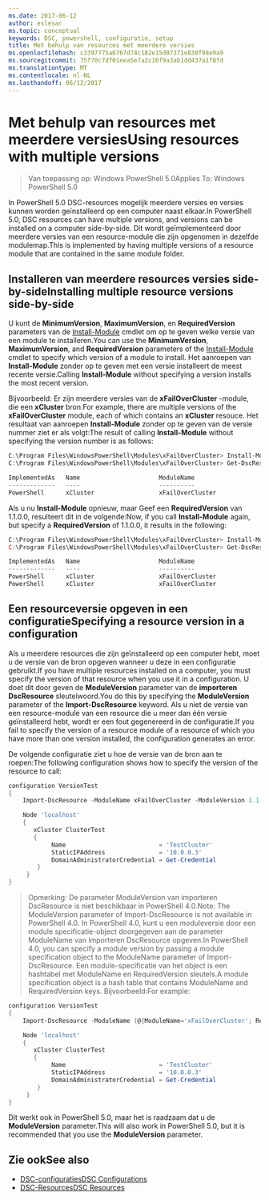 ```yaml
---
ms.date: 2017-06-12
author: eslesar
ms.topic: conceptual
keywords: DSC, powershell, configuratie, setup
title: Met behulp van resources met meerdere versies
ms.openlocfilehash: c3397775a6767d74c182e15d07371e830f98e9a9
ms.sourcegitcommit: 75f70c7df01eea5e7a2c16f9a3ab1dd437a1f8fd
ms.translationtype: MT
ms.contentlocale: nl-NL
ms.lasthandoff: 06/12/2017
---
```

# <a name="using-resources-with-multiple-versions"></a><span data-ttu-id="da461-103">Met behulp van resources met meerdere versies</span><span class="sxs-lookup"><span data-stu-id="da461-103">Using resources with multiple versions</span></span>

> <span data-ttu-id="da461-104">Van toepassing op: Windows PowerShell 5.0</span><span class="sxs-lookup"><span data-stu-id="da461-104">Applies To: Windows PowerShell 5.0</span></span>

<span data-ttu-id="da461-105">In PowerShell 5.0 DSC-resources mogelijk meerdere versies en versies kunnen worden geïnstalleerd op een computer naast elkaar.</span><span class="sxs-lookup"><span data-stu-id="da461-105">In PowerShell 5.0, DSC resources can have multiple versions, and versions can be installed on a computer side-by-side.</span></span> <span data-ttu-id="da461-106">Dit wordt geïmplementeerd door meerdere versies van een resource-module die zijn opgenomen in dezelfde modulemap.</span><span class="sxs-lookup"><span data-stu-id="da461-106">This is implemented by having multiple versions of a resource module that are contained in the same module folder.</span></span>

## <a name="installing-multiple-resource-versions-side-by-side"></a><span data-ttu-id="da461-107">Installeren van meerdere resources versies side-by-side</span><span class="sxs-lookup"><span data-stu-id="da461-107">Installing multiple resource versions side-by-side</span></span>

<span data-ttu-id="da461-108">U kunt de **MinimumVersion**, **MaximumVersion**, en **RequiredVersion** parameters van de [Install-Module](https://technet.microsoft.com/en-us/library/dn807162.aspx) cmdlet om op te geven welke versie van een module te installeren.</span><span class="sxs-lookup"><span data-stu-id="da461-108">You can use the **MinimumVersion**, **MaximumVersion**, and **RequiredVersion** parameters of the [Install-Module](https://technet.microsoft.com/en-us/library/dn807162.aspx) cmdlet to specify which version of a module to install.</span></span> <span data-ttu-id="da461-109">Het aanroepen van **Install-Module** zonder op te geven met een versie installeert de meest recente versie.</span><span class="sxs-lookup"><span data-stu-id="da461-109">Calling **Install-Module** without specifying a version installs the most recent version.</span></span>

<span data-ttu-id="da461-110">Bijvoorbeeld: Er zijn meerdere versies van de **xFailOverCluster** -module, die een **xCluster** bron.</span><span class="sxs-lookup"><span data-stu-id="da461-110">For example, there are multiple versions of the **xFailOverCluster** module, each of which contains an **xCluster** resouce.</span></span> <span data-ttu-id="da461-111">Het resultaat van aanroepen **Install-Module** zonder op te geven van de versie nummer ziet er als volgt:</span><span class="sxs-lookup"><span data-stu-id="da461-111">The result of calling **Install-Module** without specifying the version number is as follows:</span></span>

```powershell
C:\Program Files\WindowsPowerShell\Modules\xFailOverCluster> Install-Module xFailOverCluster
C:\Program Files\WindowsPowerShell\Modules\xFailOverCluster> Get-DscResource xCluster

ImplementedAs   Name                      ModuleName                     Version    Properties
-------------   ----                      ----------                     -------    ----------
PowerShell      xCluster                  xFailOverCluster               1.2.0.0    {DomainAdministratorCredential, ...
```

<span data-ttu-id="da461-112">Als u nu **Install-Module** opnieuw, maar Geef een **RequiredVersion** van 1.1.0.0, resulteert dit in de volgende:</span><span class="sxs-lookup"><span data-stu-id="da461-112">Now, if you call **Install-Module** again, but specify a **RequiredVersion** of 1.1.0.0, it results in the following:</span></span>

```powershell
C:\Program Files\WindowsPowerShell\Modules\xFailOverCluster> Install-Module xFailOverCluster -RequiredVersion 1.1
C:\Program Files\WindowsPowerShell\Modules\xFailOverCluster> Get-DscResource xCluster

ImplementedAs   Name                      ModuleName                     Version    Properties
-------------   ----                      ----------                     -------    ----------
PowerShell      xCluster                  xFailOverCluster               1.1        {DomainAdministratorCredential, Name, ...
PowerShell      xCluster                  xFailOverCluster               1.2.0.0    {DomainAdministratorCredential, Name, ...
```

## <a name="specifying-a-resource-version-in-a-configuration"></a><span data-ttu-id="da461-113">Een resourceversie opgeven in een configuratie</span><span class="sxs-lookup"><span data-stu-id="da461-113">Specifying a resource version in a configuration</span></span>

<span data-ttu-id="da461-114">Als u meerdere resources die zijn geïnstalleerd op een computer hebt, moet u de versie van de bron opgeven wanneer u deze in een configuratie gebruikt.</span><span class="sxs-lookup"><span data-stu-id="da461-114">If you have multiple resources installed on a computer, you must specify the version of that resource when you use it in a configuration.</span></span> <span data-ttu-id="da461-115">U doet dit door geven de **ModuleVersion** parameter van de **importeren DscResource** sleutelwoord.</span><span class="sxs-lookup"><span data-stu-id="da461-115">You do this by specifying the **ModuleVersion** parameter of the **Import-DscResource** keyword.</span></span> <span data-ttu-id="da461-116">Als u niet de versie van een resource-module van een resource die u meer dan één versie geïnstalleerd hebt, wordt er een fout gegenereerd in de configuratie.</span><span class="sxs-lookup"><span data-stu-id="da461-116">If you fail to specify the version of a resource module of a resource of which you have more than one version installed, the configuration generates an error.</span></span>

<span data-ttu-id="da461-117">De volgende configuratie ziet u hoe de versie van de bron aan te roepen:</span><span class="sxs-lookup"><span data-stu-id="da461-117">The following configuration shows how to specify the version of the resource to call:</span></span>

```powershell
configuration VersionTest
{
    Import-DscResource -ModuleName xFailOverCluster -ModuleVersion 1.1

    Node 'localhost'
    {
       xCluster ClusterTest
       {
            Name                          = 'TestCluster'
            StaticIPAddress               = '10.0.0.3'
            DomainAdministratorCredential = Get-Credential
        }
     }
}     
```

><span data-ttu-id="da461-118">Opmerking: De parameter ModuleVersion van importeren DscResource is niet beschikbaar in PowerShell 4.0.</span><span class="sxs-lookup"><span data-stu-id="da461-118">Note: The ModuleVersion parameter of Import-DscResource is not available in PowerShell 4.0.</span></span> <span data-ttu-id="da461-119">In PowerShell 4.0, kunt u een moduleversie door een module specificatie-object doorgegeven aan de parameter ModuleName van importeren DscResource opgeven.</span><span class="sxs-lookup"><span data-stu-id="da461-119">In PowerShell 4.0, you can specify a module version by passing a module specification object to the ModuleName parameter of Import-DscResource.</span></span> <span data-ttu-id="da461-120">Een module-specificatie van het object is een hashtabel met ModuleName en RequiredVersion sleutels.</span><span class="sxs-lookup"><span data-stu-id="da461-120">A module specification object is a hash table that contains ModuleName and RequiredVersion  keys.</span></span> <span data-ttu-id="da461-121">Bijvoorbeeld:</span><span class="sxs-lookup"><span data-stu-id="da461-121">For example:</span></span>

```powershell
configuration VersionTest
{
    Import-DscResource -ModuleName (@{ModuleName='xFailOverCluster'; RequiredVersion='1.1'} )

    Node 'localhost'
    {
       xCluster ClusterTest
       {
            Name                          = 'TestCluster'
            StaticIPAddress               = '10.0.0.3'
            DomainAdministratorCredential = Get-Credential
        }
     }
}     
```

<span data-ttu-id="da461-122">Dit werkt ook in PowerShell 5.0, maar het is raadzaam dat u de **ModuleVersion** parameter.</span><span class="sxs-lookup"><span data-stu-id="da461-122">This will also work in PowerShell 5.0, but it is recommended that you use the **ModuleVersion** parameter.</span></span>

## <a name="see-also"></a><span data-ttu-id="da461-123">Zie ook</span><span class="sxs-lookup"><span data-stu-id="da461-123">See also</span></span>
* [<span data-ttu-id="da461-124">DSC-configuraties</span><span class="sxs-lookup"><span data-stu-id="da461-124">DSC Configurations</span></span>](configurations.md)
* [<span data-ttu-id="da461-125">DSC-Resources</span><span class="sxs-lookup"><span data-stu-id="da461-125">DSC Resources</span></span>](resources.md)

